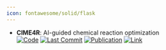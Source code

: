 ```yaml
---
icon: fontawesome/solid/flask
---
```


- **CIME4R**: AI-guided chemical reaction optimization  
		[![Code](https://img.shields.io/github/stars/jku-vds-lab/reaction-cime?style=for-the-badge&logo=github)](https://github.com/jku-vds-lab/reaction-cime) [![Last Commit](https://img.shields.io/github/last-commit/jku-vds-lab/reaction-cime?style=for-the-badge&logo=github)](https://github.com/jku-vds-lab/reaction-cime) [![Publication](https://img.shields.io/badge/Publication-Citations:0-blue?style=for-the-badge&logo=bookstack)](https://doi.org/10.1186/s13321-024-00840-1) [![Link](https://img.shields.io/badge/Link-offline-red?style=for-the-badge&logo=xamarin&logoColor=red)](https://reaction-optimization.jku-vds-lab.at/) 
